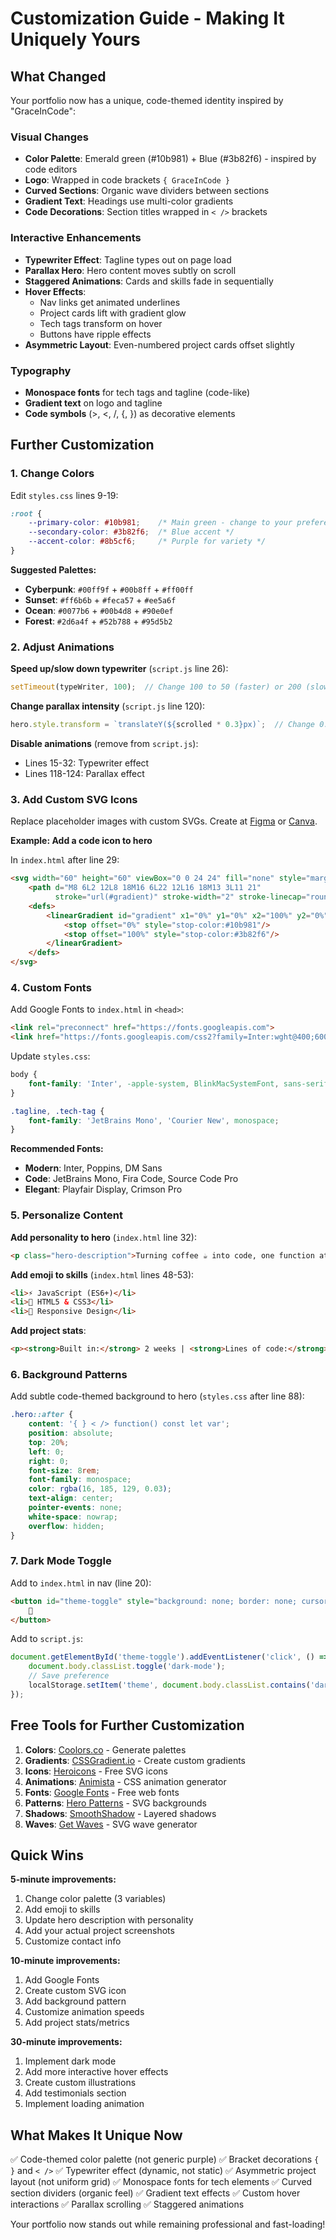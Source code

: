 # Customization Guide - Making It Uniquely Yours

## What Changed

Your portfolio now has a unique, code-themed identity inspired by "GraceInCode":

### Visual Changes
- **Color Palette**: Emerald green (#10b981) + Blue (#3b82f6) - inspired by code editors
- **Logo**: Wrapped in code brackets `{ GraceInCode }`
- **Curved Sections**: Organic wave dividers between sections
- **Gradient Text**: Headings use multi-color gradients
- **Code Decorations**: Section titles wrapped in `< />` brackets

### Interactive Enhancements
- **Typewriter Effect**: Tagline types out on page load
- **Parallax Hero**: Hero content moves subtly on scroll
- **Staggered Animations**: Cards and skills fade in sequentially
- **Hover Effects**: 
  - Nav links get animated underlines
  - Project cards lift with gradient glow
  - Tech tags transform on hover
  - Buttons have ripple effects
- **Asymmetric Layout**: Even-numbered project cards offset slightly

### Typography
- **Monospace fonts** for tech tags and tagline (code-like)
- **Gradient text** on logo and tagline
- **Code symbols** (>, <, /, {, }) as decorative elements

## Further Customization

### 1. Change Colors

Edit `styles.css` lines 9-19:

```css
:root {
    --primary-color: #10b981;    /* Main green - change to your preference */
    --secondary-color: #3b82f6;  /* Blue accent */
    --accent-color: #8b5cf6;     /* Purple for variety */
}
```

**Suggested Palettes:**
- **Cyberpunk**: `#00ff9f` + `#00b8ff` + `#ff00ff`
- **Sunset**: `#ff6b6b` + `#feca57` + `#ee5a6f`
- **Ocean**: `#0077b6` + `#00b4d8` + `#90e0ef`
- **Forest**: `#2d6a4f` + `#52b788` + `#95d5b2`

### 2. Adjust Animations

**Speed up/slow down typewriter** (`script.js` line 26):
```javascript
setTimeout(typeWriter, 100);  // Change 100 to 50 (faster) or 200 (slower)
```

**Change parallax intensity** (`script.js` line 120):
```javascript
hero.style.transform = `translateY(${scrolled * 0.3}px)`;  // Change 0.3 to 0.5 (more) or 0.1 (less)
```

**Disable animations** (remove from `script.js`):
- Lines 15-32: Typewriter effect
- Lines 118-124: Parallax effect

### 3. Add Custom SVG Icons

Replace placeholder images with custom SVGs. Create at [Figma](https://figma.com) or [Canva](https://canva.com).

**Example: Add a code icon to hero**

In `index.html` after line 29:
```html
<svg width="60" height="60" viewBox="0 0 24 24" fill="none" style="margin-bottom: 1rem;">
    <path d="M8 6L2 12L8 18M16 6L22 12L16 18M13 3L11 21" 
          stroke="url(#gradient)" stroke-width="2" stroke-linecap="round"/>
    <defs>
        <linearGradient id="gradient" x1="0%" y1="0%" x2="100%" y2="0%">
            <stop offset="0%" style="stop-color:#10b981"/>
            <stop offset="100%" style="stop-color:#3b82f6"/>
        </linearGradient>
    </defs>
</svg>
```

### 4. Custom Fonts

Add Google Fonts to `index.html` in `<head>`:

```html
<link rel="preconnect" href="https://fonts.googleapis.com">
<link href="https://fonts.googleapis.com/css2?family=Inter:wght@400;600;700&family=JetBrains+Mono:wght@400;500&display=swap" rel="stylesheet">
```

Update `styles.css`:
```css
body {
    font-family: 'Inter', -apple-system, BlinkMacSystemFont, sans-serif;
}

.tagline, .tech-tag {
    font-family: 'JetBrains Mono', 'Courier New', monospace;
}
```

**Recommended Fonts:**
- **Modern**: Inter, Poppins, DM Sans
- **Code**: JetBrains Mono, Fira Code, Source Code Pro
- **Elegant**: Playfair Display, Crimson Pro

### 5. Personalize Content

**Add personality to hero** (`index.html` line 32):
```html
<p class="hero-description">Turning coffee ☕ into code, one function at a time.</p>
```

**Add emoji to skills** (`index.html` lines 48-53):
```html
<li>⚡ JavaScript (ES6+)</li>
<li>🎨 HTML5 & CSS3</li>
<li>📱 Responsive Design</li>
```

**Add project stats**:
```html
<p><strong>Built in:</strong> 2 weeks | <strong>Lines of code:</strong> 2,500+</p>
```

### 6. Background Patterns

Add subtle code-themed background to hero (`styles.css` after line 88):

```css
.hero::after {
    content: '{ } < /> function() const let var';
    position: absolute;
    top: 20%;
    left: 0;
    right: 0;
    font-size: 8rem;
    font-family: monospace;
    color: rgba(16, 185, 129, 0.03);
    text-align: center;
    pointer-events: none;
    white-space: nowrap;
    overflow: hidden;
}
```

### 7. Dark Mode Toggle

Add to `index.html` in nav (line 20):
```html
<button id="theme-toggle" style="background: none; border: none; cursor: pointer; font-size: 1.5rem;">
    🌙
</button>
```

Add to `script.js`:
```javascript
document.getElementById('theme-toggle').addEventListener('click', () => {
    document.body.classList.toggle('dark-mode');
    // Save preference
    localStorage.setItem('theme', document.body.classList.contains('dark-mode') ? 'dark' : 'light');
});
```

## Free Tools for Further Customization

1. **Colors**: [Coolors.co](https://coolors.co) - Generate palettes
2. **Gradients**: [CSSGradient.io](https://cssgradient.io) - Create custom gradients
3. **Icons**: [Heroicons](https://heroicons.com) - Free SVG icons
4. **Animations**: [Animista](https://animista.net) - CSS animation generator
5. **Fonts**: [Google Fonts](https://fonts.google.com) - Free web fonts
6. **Patterns**: [Hero Patterns](https://heropatterns.com) - SVG backgrounds
7. **Shadows**: [SmoothShadow](https://shadows.brumm.af) - Layered shadows
8. **Waves**: [Get Waves](https://getwaves.io) - SVG wave generator

## Quick Wins

**5-minute improvements:**
1. Change color palette (3 variables)
2. Add emoji to skills
3. Update hero description with personality
4. Add your actual project screenshots
5. Customize contact info

**10-minute improvements:**
1. Add Google Fonts
2. Create custom SVG icon
3. Add background pattern
4. Customize animation speeds
5. Add project stats/metrics

**30-minute improvements:**
1. Implement dark mode
2. Add more interactive hover effects
3. Create custom illustrations
4. Add testimonials section
5. Implement loading animation

## What Makes It Unique Now

✅ Code-themed color palette (not generic purple)
✅ Bracket decorations `{ }` and `< />`
✅ Typewriter effect (dynamic, not static)
✅ Asymmetric project layout (not uniform grid)
✅ Monospace fonts for tech elements
✅ Curved section dividers (organic feel)
✅ Gradient text effects
✅ Custom hover interactions
✅ Parallax scrolling
✅ Staggered animations

Your portfolio now stands out while remaining professional and fast-loading!
